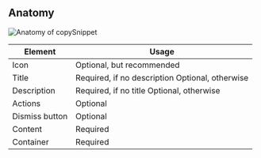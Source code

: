 ## Anatomy

<!-- image then table -->
![Anatomy of copySnippet](/assets/components/alert/copy-snippet-anatomy-inline.png)

<!-- this is just an example, refer to other components to see how to fill this table -->
| Element          | Usage                                           |
|------------------|-------------------------------------------------|
| Icon             | Optional, but recommended                       |
| Title            | Required, if no description Optional, otherwise |
| Description      | Required, if no title Optional, otherwise       |
| Actions          | Optional                                        |
| Dismiss button   | Optional                                        |
| Content          | Required                                        |
| Container        | Required                                        |